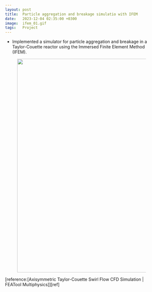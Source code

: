 ```yaml
---
layout: post
title:  Particle aggregation and breakage simulatio with IFEM
date:   2023-12-04 02:35:00 +0300
image:  ifem_01.gif
tags:   Project
---
```

* Implemented a simulator for particle aggregation and breakage in a Taylor-Couette reactor using the Immersed Finite Element Method (IFEM).

<figure>
<img src="/wanki/images/ifem_02.jpg" alt="" data-action="zoom" style="display: block; margin: 0 auto; width: 700px;;" class="">
</figure>
[reference:[Axisymmetric Taylor-Couette Swirl Flow CFD Simulation | FEATool Multiphysics]][ref]


[ref]: https://www.youtube.com/watch?v=Fnz8uftHCEg